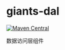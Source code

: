 # giants-dal
[![Maven Central](https://maven-badges.herokuapp.com/maven-central/com.github.vencent-lu/giants-dal/badge.svg)](https://maven-badges.herokuapp.com/maven-central/com.github.vencent-lu/giants-dal)

数据访问层组件
